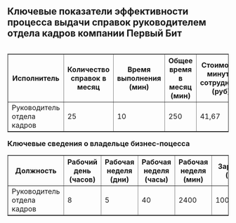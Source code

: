 ## Ключевые показатели эффективности процесса выдачи справок руководителем отдела кадров компании Первый Бит
<table border=1 align=right>
<tr><th>Исполнитель</th><th>Количество справок в месяц</th><th>Время выполнения (мин)</th><th>Общее время в месяц (мин)</th><th>Стоимость минуты сотрудника (руб)</th><th>Стоимость справки (руб)</th><th>Общая стоимость процесса в месяц (руб)</th></tr>
<tr><td>Руководитель отдела кадров</td><td>25</td><td>10</td><td>250</td><td>41,67</td><td>416,67</td><td>10416,67</td></tr>
</table>

### Ключевые сведения о владельце бизнес-поцесса
<table border=1>
<tr><th>Должность</th><th>Рабочий день (часов)</th><th>Рабочая неделя (дни)</th><th>Рабочая неделя (часы)</th><th>Рабочая неделя (мин)</th><th>Зарплата  (руб)</th><th>Доля процесса от ЗП</th></tr>
<tr><td>Руководитель отдела кадров</td><td>8</td><td>5</td><td>40</td><td>2400</td><td>100000,00</td><td>0,10</td></tr>
</table>